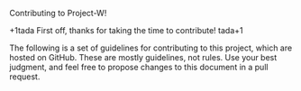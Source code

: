 Contributing to Project-W!

+1tada First off, thanks for taking the time to contribute! tada+1

The following is a set of guidelines for contributing to this project, which are hosted on GitHub. These are mostly guidelines, not rules. Use your best judgment, and feel free to propose changes to this document in a pull request.
